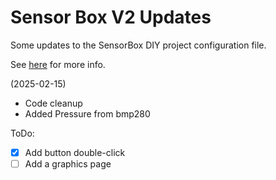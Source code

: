 # Sensor Box V2 Updates

Some updates to the SensorBox DIY project configuration file.

See [here](https://www.printables.com/model/1079858-3d-printer-emission-sensor-array-sensorbox-v2) for more info.

(2025-02-15)

- Code cleanup
- Added Pressure from bmp280

ToDo:
- [x] Add button double-click 
- [ ] Add a graphics page